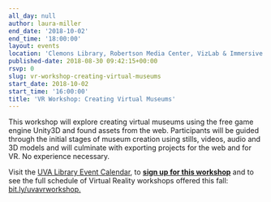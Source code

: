 ```yaml
---
all_day: null
author: laura-miller
end_date: '2018-10-02'
end_time: '18:00:00'
layout: events
location: 'Clemons Library, Robertson Media Center, VizLab & Immersive Space'
published-date: 2018-08-30 09:42:15+00:00
rsvp: 0
slug: vr-workshop-creating-virtual-museums
start_date: 2018-10-02
start_time: '16:00:00'
title: 'VR Workshop: Creating Virtual Museums'
---
```


This workshop will explore creating virtual museums using the free game engine Unity3D and found assets from the web. Participants will be guided through the initial stages of museum creation using stills, videos, audio and 3D models and will culminate with exporting projects for the web and for VR. No experience necessary.

Visit the [UVA Library Event Calendar](https://cal.lib.virginia.edu/calendar/events/?cid=4299&t=d&d=0000-00-00&cal=4299&ct=38740), to [**sign up for this workshop**](https://cal.lib.virginia.edu/calendar/events/?cid=4299&t=d&d=0000-00-00&cal=4299&ct=38740) and to see the full schedule of Virtual Reality workshops offered this fall: [bit.ly/uvavrworkshop.](http://bit.ly/uvavrworkshop)
